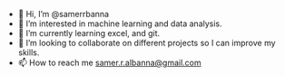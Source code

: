 - 👋 Hi, I’m @samerrbanna
- 👀 I’m interested in machine learning and data analysis. 
- 🌱 I’m currently learning excel, and git. 
- 💞️ I’m looking to collaborate on different projects so I can improve my skills. 
- 📫 How to reach me samer.r.albanna@gmail.com

<!---
samerrbanna/samerrbanna is a ✨ special ✨ repository because its `README.md` (this file) appears on your GitHub profile.
You can click the Preview link to take a look at your changes.
--->
